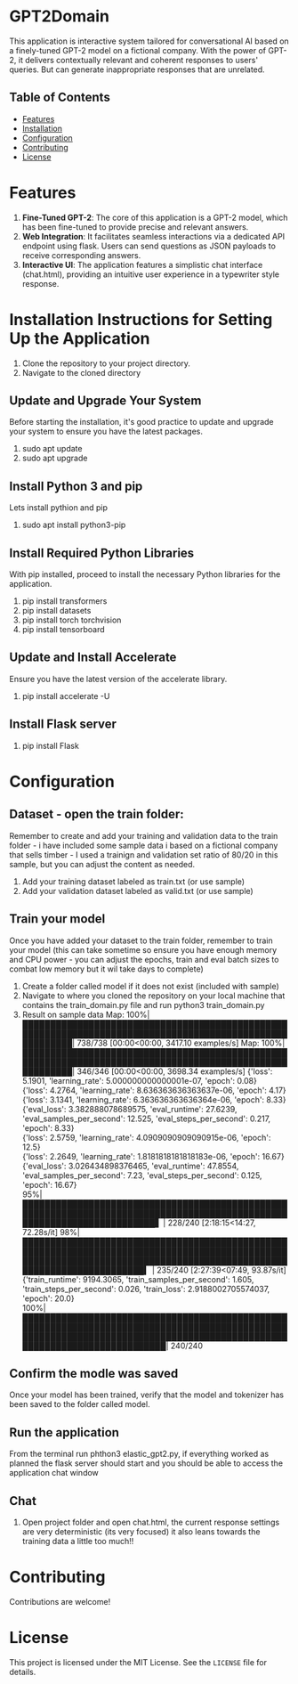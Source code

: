 # GPT2Domain
This application is interactive system tailored for conversational AI based on a finely-tuned GPT-2 model on a fictional company. With the power of GPT-2, it delivers contextually relevant and coherent responses to users' queries. But can generate inappropriate responses that are unrelated.

## Table of Contents
- [Features](#features)
- [Installation](#installation)
- [Configuration](#configuration)
- [Contributing](#contributing)
- [License](#license)

# Features
1. **Fine-Tuned GPT-2**: The core of this application is a GPT-2 model, which has been fine-tuned to provide precise and relevant answers.
2. **Web Integration**: It facilitates seamless interactions via a dedicated API endpoint using flask. Users can send questions as JSON payloads to receive corresponding answers.
3. **Interactive UI**: The application features a simplistic chat interface (chat.html), providing an intuitive user experience in a typewriter style response.

# Installation Instructions for Setting Up the Application
1. Clone the repository to your project directory.
2. Navigate to the cloned directory

## Update and Upgrade Your System
Before starting the installation, it's good practice to update and upgrade your system to ensure you have the latest packages.
1. sudo apt update
2. sudo apt upgrade

## Install Python 3 and pip
Lets install pythion and pip
1. sudo apt install python3-pip

## Install Required Python Libraries
With pip installed, proceed to install the necessary Python libraries for the application.
1. pip install transformers
2. pip install datasets
3. pip install torch torchvision
4. pip install tensorboard

## Update and Install Accelerate
Ensure you have the latest version of the accelerate library.
1. pip install accelerate -U

## Install Flask server
1. pip install Flask


# Configuration

## Dataset - open the train folder:
Remember to create and add your training and validation data to the train folder - i have included some sample data i based on a fictional company that sells timber - I used a trainign and validation set ratio of 80/20 in this sample, but you can adjust the content as needed.
1. Add your training dataset labeled as train.txt (or use sample)
2. Add your validation dataset labeled as valid.txt (or use sample)

## Train your model
Once you have added your dataset to the train folder, remember to train your model (this can take sometime so ensure you have enough memory and CPU power - you can adjust the epochs, train and eval batch sizes to combat low memory but it wil take days to complete)
1. Create a folder called model if it does not exist (included with sample)
2. Navigate to where you cloned the repository on your local machine that contains the train_domain.py file and run python3 train_domain.py
3. Result on sample data
Map: 100%|█████████████████████████████████████████████████████████████████████████████████████████████████████████| 738/738 [00:00<00:00, 3417.10 examples/s]
Map: 100%|█████████████████████████████████████████████████████████████████████████████████████████████████████████| 346/346 [00:00<00:00, 3698.34 examples/s]
{'loss': 5.1901, 'learning_rate': 5.000000000000001e-07, 'epoch': 0.08}                                                                                       
{'loss': 4.2764, 'learning_rate': 8.636363636363637e-06, 'epoch': 4.17}                                                                                       
{'loss': 3.1341, 'learning_rate': 6.363636363636364e-06, 'epoch': 8.33}                                                                                       
{'eval_loss': 3.382888078689575, 'eval_runtime': 27.6239, 'eval_samples_per_second': 12.525, 'eval_steps_per_second': 0.217, 'epoch': 8.33}                   
{'loss': 2.5759, 'learning_rate': 4.0909090909090915e-06, 'epoch': 12.5}                                                                                                
{'loss': 2.2649, 'learning_rate': 1.8181818181818183e-06, 'epoch': 16.67}                                                                                               
{'eval_loss': 3.026434898376465, 'eval_runtime': 47.8554, 'eval_samples_per_second': 7.23, 'eval_steps_per_second': 0.125, 'epoch': 16.67}                              
 95%|████████████████████████████████████████████████████████████████████████████████████████████████████████████████████████▋      | 228/240 [2:18:15<14:27, 72.28s/it]
 98%|██████████████████████████████████████████████████████████████████████████████████████████████████████████████████████████████████████████████████████████████████████▍   | 235/240 [2:27:39<07:49, 93.87s/it]{'train_runtime': 9194.3065, 'train_samples_per_second': 1.605, 'train_steps_per_second': 0.026, 'train_loss': 2.9188002705574037, 'epoch': 20.0}                                                                  
100%|██████████████████████████████████████████████████████████████████████████████████████████████████████████████████████████████████████████████████████████████████████████| 240/240

## Confirm the modle was saved
Once your model has been trained, verify that the model and tokenizer has been saved to the folder called model.

## Run the application
From the terminal run phthon3 elastic_gpt2.py, if everything worked as planned the flask server should start and you should be able to access the application chat window

## Chat
1. Open project folder and open chat.html, the current response settings are very deterministic (its very focused) it also leans towards the training data a little too much!!

# Contributing
Contributions are welcome!

# License
This project is licensed under the MIT License. See the `LICENSE` file for details.
